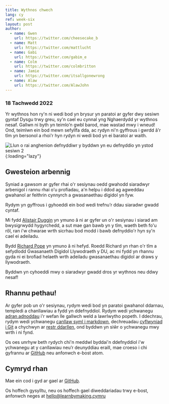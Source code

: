 ```yaml
---
title: Wythnos chwech
lang: cy
ref: week-six
layout: post
author:
  - name: Gwen
    url: https://twitter.com/cheesecake_b
  - name: Matt
    url: https://twitter.com/mattlucht
  - name: Gabi
    url: https://twitter.com/gabim_e
  - name: Colm
    url: https://twitter.com/colmbritton
  - name: Jamie
    url: https://twitter.com/itsallgonewrong
  - name: Alaw
    url: https://twitter.com/AlawJohn
---
```


### 18 Tachwedd 2022

Yr wythnos hon ry'n ni wedi bod yn brysur yn paratoi ar gyfer dwy sesiwn gyntaf Dysgu trwy greu, sy'n cael eu cynnal yng Nghaerdydd yr wythnos nesaf. Gallwn ni byth yn teimlo’n gwbl barod, mae wastad mwy i wneud! Ond, teimlwn ein bod mewn sefyllfa dda, ac rydyn ni'n gyffrous i gwrdd â'r tîm yn bersonol a rhoi'r hyn rydyn ni wedi bod yn ei baratoi ar waith.

![Llun o rai anghenion defnyddiwr y byddwn yn eu defnyddio yn ystod sesiwn 2](/assets/images/needs.jpg){:loading="lazy"}

## Gwesteion arbennig

Syniad a gawsom ar gyfer rhai o'r sesiynau oedd gwahodd siaradwyr arbenigol i rannu rhai o'u profiadau, a'n helpu i ddod ag agweddau gwahanol ar feithrin cynnyrch a gwasanaethau digidol yn fyw.

Rydym yn gyffrous i gyhoeddi ein bod wedi trefnu’r ddau siaradwr gwadd cyntaf.

Mi fydd [Alistair Duggin](https://twitter.com/dugboticus) yn ymuno â ni ar gyfer un o'r sesiynau i siarad am bwysigrwydd hygyrchedd, a sut mae gan bawb yn y tîm, waeth beth fo'u rôl, ran i'w chwarae wrth sicrhau bod modd i bawb defnyddio'r hyn sy'n cael ei adeiladu.

Bydd [Richard Pope](https://richardpope.org/) yn ymuno â ni hefyd. Roedd Richard yn rhan o'r tîm a sefydlodd Gwasanaeth Digidol Llywodraeth y DU, ac mi fydd yn rhannu gyda ni ei brofiad helaeth wrth adeiladu gwasanaethau digidol ar draws y llywodraeth.

Byddwn yn cyhoeddi mwy o siaradwyr gwadd dros yr wythnos neu ddwy nesaf!

## Rhannu pethau! 
Ar gyfer pob un o'r sesiynau, rydym wedi bod yn paratoi gwahanol ddarnau, templedi a chanllawiau a fydd yn ddefnyddiol. Rydym wedi ychwanegu [adran adnoddau](https://learnbymaking.wales/cy/resource/) i'r wefan lle gallwch weld a lawrlwytho popeth. I ddechrau, rydym wedi ychwanegu [canllaw syml i markdown](https://learnbymaking.wales/en/resource/markdown-basics.html), dechreuadau [cyflwyniad i Git](https://learnbymaking.wales/en/resource/what-is-git.html) a chychwyn ar [restr ddarllen](https://learnbymaking.wales/en/reading-list), ond byddwn yn siŵr o ychwanegu mwy wrth i ni fynd.

Os oes unrhyw beth rydych chi'n meddwl byddai'n ddefnyddiol i'w ychwanegu at y canllawiau neu’r deunyddiau eraill, mae croeso i chi gyfrannu ar [GitHub](https://github.com/learnbymakingwales/learnbymakingwales.github.io) neu anfonwch e-bost atom. 

## Cymryd rhan
Mae ein cod i gyd ar gael ar [GitHub](https://github.com/orgs/learnbymakingwales/repositories).

Os hoffech gysylltu, neu os hoffech gael diweddariadau trwy e-bost, anfonwch neges at [hello@learnbymaking.cymru](mailTo:hello@learnbymaking.wales)
